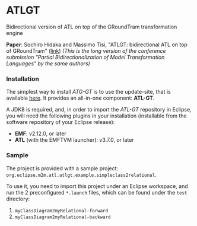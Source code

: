 # ATLGT
Bidirectional version of ATL on top of the GRoundTram transformation engine

**Paper**: Sochiro Hidaka and Massimo Tisi, "ATLGT: bidirectional ATL on top of GRoundTram" ([link](http://www.prg.nii.ac.jp/members/hidaka/papers/esop2016_long.pdf))
_(This is the long version of the conference submission "Partial Bidirectionalization of Model Transformation Languages" by the same authors)_

### Installation

The simplest way to install _ATG-GT_ is to use the update-site, that is available [here](https://atlanmod.github.io/ATLGT/releases/). It provides an all-in-one component: **ATL-GT**.

A JDK8 is required, and, in order to import the _ATL-GT_ repository in Eclipse, you will need the following plugins in your installation (installable from the software repository of your Eclipse release):

- **EMF**: v2.12.0, or later
- **ATL** (with the EMFTVM launcher): v3.7.0, or later

### Sample

The project is provided with a sample project: `org.eclipse.m2m.atl.atlgt.example.simpleclass2relational`.

To use it, you need to import this project under an Eclipse workspace, and run the 2 preconfigured `*.launch` files, which can be found under the `test` directory:

1. `myClassDiagram2myRelational-forward`
2. `myClassDiagram2myRelational-backward`